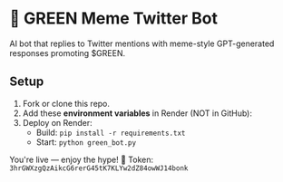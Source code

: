 # 🌿 GREEN Meme Twitter Bot

AI bot that replies to Twitter mentions with meme-style GPT-generated responses promoting $GREEN.

## Setup

1. Fork or clone this repo.
2. Add these **environment variables** in Render (NOT in GitHub):
3. Deploy on Render:
   - Build: `pip install -r requirements.txt`
   - Start: `python green_bot.py`

You're live — enjoy the hype! 🚀
Token: `3hrGWXzgQzAikcG6rerG45tK7KLYw2dZ84owWJ14bonk`
